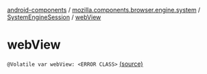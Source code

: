 [android-components](../../index.md) / [mozilla.components.browser.engine.system](../index.md) / [SystemEngineSession](index.md) / [webView](./web-view.md)

# webView

`@Volatile var webView: <ERROR CLASS>` [(source)](https://github.com/mozilla-mobile/android-components/blob/master/components/browser/engine-system/src/main/java/mozilla/components/browser/engine/system/SystemEngineSession.kt#L56)